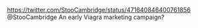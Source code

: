 https://twitter.com/StooCambridge/status/471640846400761856 @StooCambridge An early Viagra marketing campaign?